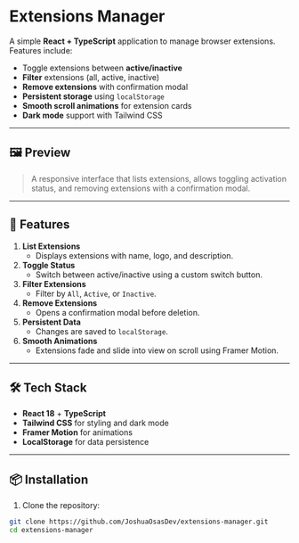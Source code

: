 # Extensions Manager

A simple **React + TypeScript** application to manage browser extensions.  
Features include:

- Toggle extensions between **active/inactive**
- **Filter** extensions (all, active, inactive)
- **Remove extensions** with confirmation modal
- **Persistent storage** using `localStorage`
- **Smooth scroll animations** for extension cards
- **Dark mode** support with Tailwind CSS

---

## 🖼️ Preview

> A responsive interface that lists extensions, allows toggling activation status, and removing extensions with a confirmation modal.

---

## 🚀 Features

1. **List Extensions**
   - Displays extensions with name, logo, and description.
2. **Toggle Status**
   - Switch between active/inactive using a custom switch button.
3. **Filter Extensions**
   - Filter by `All`, `Active`, or `Inactive`.
4. **Remove Extensions**
   - Opens a confirmation modal before deletion.
5. **Persistent Data**
   - Changes are saved to `localStorage`.
6. **Smooth Animations**
   - Extensions fade and slide into view on scroll using Framer Motion.

---

## 🛠️ Tech Stack

- **React 18** + **TypeScript**
- **Tailwind CSS** for styling and dark mode
- **Framer Motion** for animations
- **LocalStorage** for data persistence

---

## 📦 Installation

1. Clone the repository:

```bash
git clone https://github.com/JoshuaOsasDev/extensions-manager.git
cd extensions-manager
```
